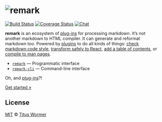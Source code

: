 # ![remark][logo]

[![Build Status][build-badge]][build-status]
[![Coverage Status][coverage-badge]][coverage-status]
[![Chat][chat-badge]][chat]

**remark** is an ecosystem of [plug-ins][plugins] for processing markdown.
It’s not another markdown to HTML compiler.  It can generate
and reformat markdown too.  Powered by [plugins][] to do
all kinds of things: [check markdown code style][remark-lint],
[transform safely to React][remark-react],
[add a table of contents][remark-toc], or
[compile to man pages][remark-man].

*   [`remark`][api] — Programmatic interface
*   [`remark-cli`][cli] — Command-line interface

Oh, and [plug-ins][plugins]?!

[Get started »][getting-started]

## License

[MIT](LICENSE) © [Titus Wormer](http://wooorm.com)

<!-- Definitions -->

[logo]: https://cdn.rawgit.com/wooorm/remark/6ecac20/logo.svg

[build-badge]: https://img.shields.io/travis/wooorm/remark.svg

[build-status]: https://travis-ci.org/wooorm/remark

[coverage-badge]: https://img.shields.io/codecov/c/github/wooorm/remark.svg

[coverage-status]: https://codecov.io/github/wooorm/remark

[chat-badge]: https://img.shields.io/gitter/room/wooorm/remark.svg

[chat]: https://gitter.im/wooorm/remark

[api]: https://github.com/wooorm/remark/tree/master/packages/remark

[cli]: https://github.com/wooorm/remark/tree/master/packages/remark-cli

[plugins]: https://github.com/wooorm/remark/tree/master/doc/plugins.md

[remark-lint]: https://github.com/wooorm/remark-lint

[remark-react]: https://github.com/mapbox/remark-react

[remark-toc]: https://github.com/wooorm/remark-toc

[remark-man]: https://github.com/wooorm/remark-man

[getting-started]: https://github.com/wooorm/remark/tree/master/doc/getting-started.md
